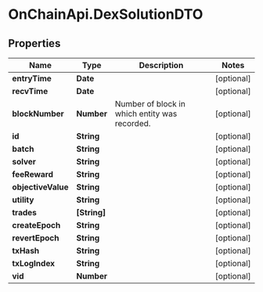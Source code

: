 # OnChainApi.DexSolutionDTO

## Properties

Name | Type | Description | Notes
------------ | ------------- | ------------- | -------------
**entryTime** | **Date** |  | [optional] 
**recvTime** | **Date** |  | [optional] 
**blockNumber** | **Number** | Number of block in which entity was recorded. | [optional] 
**id** | **String** |  | [optional] 
**batch** | **String** |  | [optional] 
**solver** | **String** |  | [optional] 
**feeReward** | **String** |  | [optional] 
**objectiveValue** | **String** |  | [optional] 
**utility** | **String** |  | [optional] 
**trades** | **[String]** |  | [optional] 
**createEpoch** | **String** |  | [optional] 
**revertEpoch** | **String** |  | [optional] 
**txHash** | **String** |  | [optional] 
**txLogIndex** | **String** |  | [optional] 
**vid** | **Number** |  | [optional] 


